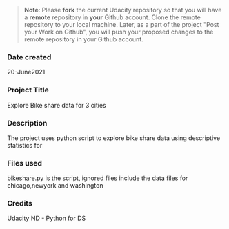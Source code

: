 >**Note**: Please **fork** the current Udacity repository so that you will have a **remote** repository in **your** Github account. Clone the remote repository to your local machine. Later, as a part of the project "Post your Work on Github", you will push your proposed changes to the remote repository in your Github account.

### Date created
20-June2021

### Project Title
Explore Bike share data for 3 cities

### Description
The project uses python script to explore bike share data using descriptive statistics for 

### Files used
bikeshare.py is the script, ignored files include the data files for chicago,newyork and washington

### Credits
Udacity ND - Python for DS
